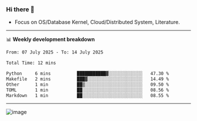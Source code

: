 ### Hi there 👋
<!-- * Daily Meditation via Leetcode/Competitive-Programming. -->
* Focus on OS/Database Kernel, Cloud/Distributed System, Literature.

-------

📊 **Weekly development breakdown**
<!--START_SECTION:waka-->

```txt
From: 07 July 2025 - To: 14 July 2025

Total Time: 12 mins

Python     6 mins          ███████████▓░░░░░░░░░░░░░   47.30 %
Makefile   2 mins          ███▓░░░░░░░░░░░░░░░░░░░░░   14.49 %
Other      1 min           ██▒░░░░░░░░░░░░░░░░░░░░░░   09.50 %
TOML       1 min           ██░░░░░░░░░░░░░░░░░░░░░░░   08.56 %
Markdown   1 min           ██░░░░░░░░░░░░░░░░░░░░░░░   08.55 %
```

<!--END_SECTION:waka-->

-------

<!-- [![Leetcode Stats](https://leetcard.jacoblin.cool/hzhang413?font=Fira+Mono)](https://leetcode.com/fxrc) -->
![image](./cyberpunk-ghost-in-the-shell.gif)
<!--![image](./gis-archive.png)-->
